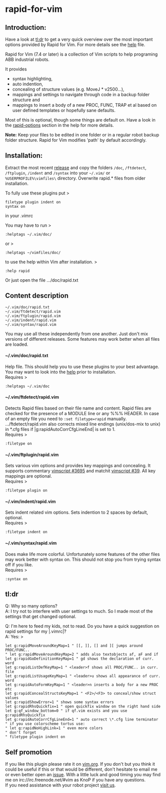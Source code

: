 # rapid-for-vim

## Introduction:

Have a look at [tl:dr][2] to get a very quick overview over the most important
options provided by Rapid for Vim. For more details see the [help][3] file.

Rapid for Vim (7.4 or later) is a collection of Vim scripts to help programing
ABB industrial robots. 

It provides

* syntax highlighting, 
* auto indention,
* concealing of structure values (e.g. MoveJ \* v2500...),
* mappings and settings to navigate through code in a backup folder structure
  and 
* mappings to insert a body of a new PROC, FUNC, TRAP et al based on user
  defined templates or hopefully sane defaults. 

Most of this is optional, though some things are default on. Have a look in
the [rapid-options][6] section in the help for more details.

**Note:** Keep your files to be edited in one folder or in a regular robot
backup folder structure. Rapid for Vim modifies 'path' by default accordingly.

## Installation:

Extract the most recent [release][1] and copy the folders 
`/doc`, `/ftdetect`, `/ftplugin`, `/indent` and `/syntax` 
into your `~/.vim/` or `%USERPROFILE%\vimfiles\` directory. 
Overwrite rapid.\* files from older installation. 

To fully use these plugins put >

    filetype plugin indent on
    syntax on

in your .vimrc

You may have to run >

    :helptags ~/.vim/doc/

or >

    :helptags ~/vimfiles/doc/

to use the help within Vim after installation. >

    :help rapid

Or just open the file .../doc/rapid.txt

## Content description

    ~/.vim/doc/rapid.txt
    ~/.vim/ftdetect/rapid.vim
    ~/.vim/ftplugin/rapid.vim
    ~/.vim/indent/rapid.vim
    ~/.vim/syntax/rapid.vim

You may use all these independently from one another. Just don't mix versions
of different releases. Some features may work better when all files are loaded.

#### ~/.vim/doc/rapid.txt
Help file. This should help you to use these plugins to your best advantage.
You may want to look into the [help][3] prior to installation.  
Requires >

    :helptags ~/.vim/doc
  
  
#### ~/.vim/ftdetect/rapid.vim
Detects Rapid files based on their file name and content. Rapid files are
checked for the presence of a MODULE line or any %%% HEADER. In case of an
empty file you need to `:set filetype=rapid` manually.  
.../ftdetect/rapid.vim also corrects mixed line endings (unix/dos-mix to unix)
in \*.cfg files if |g:rapidAutoCorrCfgLineEnd| is set to 1.  
Requires >

    :filetype on
  
  
#### ~/.vim/ftplugin/rapid.vim
Sets various vim options and provides key mappings and concealing. It supports
commentary [vimscript #3695][7] and matchit [vimscript #39][8]. All key
mappings are optional.  
Requires >

    :filetype plugin on
  
  
#### ~/.vim/indent/rapid.vim
Sets indent related vim options. Sets indention to 2 spaces by default,
optional.  
Requires >

    :filetype indent on
  
  
#### ~/.vim/syntax/rapid.vim
Does make life more colorful. Unfortunately some features of the other files
may work better with syntax on. This should not stop you from trying syntax
off if you like.  
Requires >

    :syntax on
  
  
## tl:dr

Q: Why so many options?  
A: I try not to interfere with user settings to much. So I made most of the
   settings that get changed optional.

Q: I'm here to feed my kids, not to read. Do you have a quick suggestion on
   rapid settings for my |.vimrc|?  
A: Yes: >

    let g:rapidMoveAroundKeyMap=1 " [[, ]], [] and ][ jumps around PROC/FUNC..
    " let g:rapidMoveAroundKeyMap=2 " adds also textobjects af, aF and if
    let g:rapidGoDefinitionKeyMap=1 " gd shows the declaration of curr. word
    let g:rapidListDefKeyMap=1 " <leader>f shows all PROC/FUNC.. in curr. file
    let g:rapidListUsageKeyMap=1 " <leader>u shows all appearance of curr. word
    let g:rapidAutoFormKeyMap=1 " <leader>n inserts a body for a new PROC etc
    let g:rapidConcealStructsKeyMap=1 " <F2>/<F3> to conceal/show struct values
    let g:rapidShowError=1 " shows some syntax errors
    let g:rapidRhsQuickfix=1 " open quickfix window on the right hand side
    let g:qf_window_bottom=0 " if qf.vim exists and you use g:rapidRhsQuickfix
    let g:rapidAutoCorrCfgLineEnd=1 " auto correct \*.cfg line terminator
    " if you use colorscheme tortus use:
    " let g:rapidNoHighLink=1 " even more colors
    " don't forget
    " filetype plugin indent on

## Self promotion

If you like this plugin please rate it on [vim.org][4]. If you don't but you
think it could be useful if this or that would be different, don't hesitate to
email me or even better open an [issue][5]. With a little luck and good
timing you may find me on irc://irc.freenode.net/#vim as KnoP if you have any
questions.  
If you need assistance with your robot project [visit us][9].

[1]: https://github.com/KnoP-01/rapid-for-vim/releases/latest
[2]: https://github.com/KnoP-01/rapid-for-vim#tldr
[3]: https://github.com/KnoP-01/rapid-for-vim/blob/master/doc/rapid.txt#L154
[6]: https://github.com/KnoP-01/rapid-for-vim/blob/master/doc/rapid.txt#L171
[4]: https://vim.sourceforge.io/scripts/script.php?script_id=5348
[5]: https://github.com/KnoP-01/rapid-for-vim/issues
[7]: https://vim.sourceforge.io/scripts/script.php?script_id=3695
[8]: https://vim.sourceforge.io/scripts/script.php?script_id=39
[9]: http://www.graeff.de
